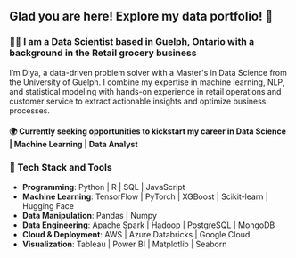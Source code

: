 ## Glad you are here! Explore my data portfolio!  👋

### 👩‍💻 I am a Data Scientist based in Guelph, Ontario with a background in the Retail grocery business

I’m Diya, a data-driven problem solver with a Master's in Data Science from the University of Guelph. I combine my expertise in machine learning, NLP, and statistical modeling with hands-on experience in retail operations and customer service to extract actionable insights and optimize business processes.
#### 🌍 Currently seeking opportunities to kickstart my career in Data Science | Machine Learning | Data Analyst

### 🚀 Tech Stack and Tools

- **Programming**: Python | R | SQL | JavaScript
- **Machine Learning**: TensorFlow | PyTorch | XGBoost | Scikit-learn | Hugging Face
- **Data Manipulation**: Pandas | Numpy 
- **Data Engineering**: Apache Spark | Hadoop | PostgreSQL | MongoDB
- **Cloud & Deployment**: AWS | Azure Databricks | Google Cloud
- **Visualization**: Tableau | Power BI | Matplotlib | Seaborn

<!--
**diyapancholi/diyapancholi** is a ✨ _special_ ✨ repository because its `README.md` (this file) appears on your GitHub profile.

Here are some ideas to get you started:

- 🔭  I’m currently working on ...
- 🌱 I’m currently learning ...
- 👯 I’m looking to collaborate on ...
- 🤔 I’m looking for help with ...
- 💬 Ask me about ...
- 📫 How to reach me: ...
- 😄 Pronouns: ...
- ⚡ Fun fact: ...
-->
